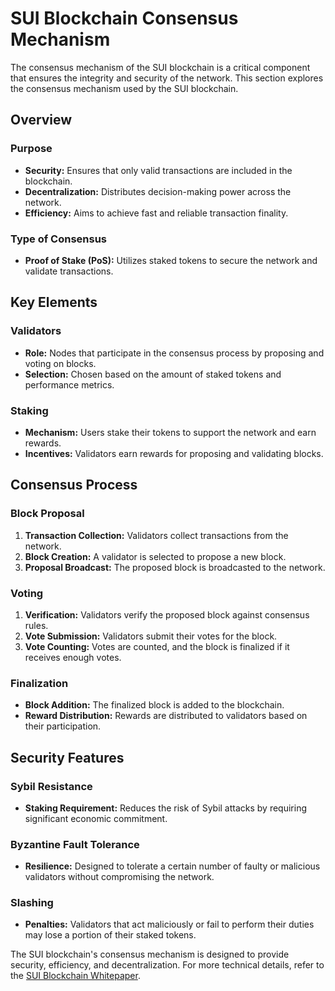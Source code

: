 # SUI Blockchain Consensus Mechanism

The consensus mechanism of the SUI blockchain is a critical component that ensures the integrity and security of the network. This section explores the consensus mechanism used by the SUI blockchain.

## Overview

### Purpose
- **Security:** Ensures that only valid transactions are included in the blockchain.
- **Decentralization:** Distributes decision-making power across the network.
- **Efficiency:** Aims to achieve fast and reliable transaction finality.

### Type of Consensus
- **Proof of Stake (PoS):** Utilizes staked tokens to secure the network and validate transactions.

## Key Elements

### Validators
- **Role:** Nodes that participate in the consensus process by proposing and voting on blocks.
- **Selection:** Chosen based on the amount of staked tokens and performance metrics.

### Staking
- **Mechanism:** Users stake their tokens to support the network and earn rewards.
- **Incentives:** Validators earn rewards for proposing and validating blocks.

## Consensus Process

### Block Proposal
1. **Transaction Collection:** Validators collect transactions from the network.
2. **Block Creation:** A validator is selected to propose a new block.
3. **Proposal Broadcast:** The proposed block is broadcasted to the network.

### Voting
1. **Verification:** Validators verify the proposed block against consensus rules.
2. **Vote Submission:** Validators submit their votes for the block.
3. **Vote Counting:** Votes are counted, and the block is finalized if it receives enough votes.

### Finalization
- **Block Addition:** The finalized block is added to the blockchain.
- **Reward Distribution:** Rewards are distributed to validators based on their participation.

## Security Features

### Sybil Resistance
- **Staking Requirement:** Reduces the risk of Sybil attacks by requiring significant economic commitment.

### Byzantine Fault Tolerance
- **Resilience:** Designed to tolerate a certain number of faulty or malicious validators without compromising the network.

### Slashing
- **Penalties:** Validators that act maliciously or fail to perform their duties may lose a portion of their staked tokens.

The SUI blockchain's consensus mechanism is designed to provide security, efficiency, and decentralization. For more technical details, refer to the [SUI Blockchain Whitepaper](./09_SUI_Blockchain_Whitepaper.md).

